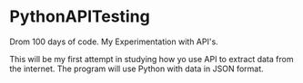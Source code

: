 # PythonAPITesting
Drom 100 days of code.  My Experimentation with API's.

This will be my first attempt in studying how yo use API to extract data from the internet.  The program will use Python with data in JSON format.
